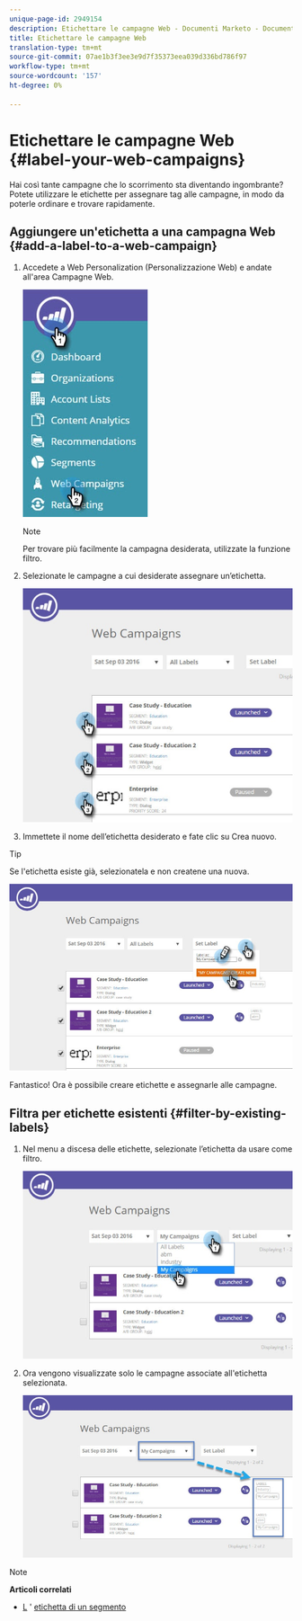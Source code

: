 ```yaml
---
unique-page-id: 2949154
description: Etichettare le campagne Web - Documenti Marketo - Documentazione prodotto
title: Etichettare le campagne Web
translation-type: tm+mt
source-git-commit: 07ae1b3f3ee3e9d7f35373eea039d336bd786f97
workflow-type: tm+mt
source-wordcount: '157'
ht-degree: 0%

---
```



# Etichettare le campagne Web {#label-your-web-campaigns}

Hai così tante campagne che lo scorrimento sta diventando ingombrante? Potete utilizzare le etichette per assegnare tag alle campagne, in modo da poterle ordinare e trovare rapidamente.

## Aggiungere un&#39;etichetta a una campagna Web {#add-a-label-to-a-web-campaign}

1. Accedete a Web Personalization (Personalizzazione Web) e andate all&#39;area Campagne Web.

   ![](assets/web-campaigns-hand.jpg)

   >[!NOTE]
   >
   >Per trovare più facilmente la campagna desiderata, utilizzate la funzione [](filter-web-campaigns.md)filtro.

1. Selezionate le campagne a cui desiderate assegnare un’etichetta.

   ![](assets/web-campaigns-label.jpg)

1. Immettete il nome dell’etichetta desiderato e fate clic su Crea nuovo.

>[!TIP]
>
>Se l&#39;etichetta esiste già, selezionatela e non createne una nuova.

![](assets/web-campaigns-set-label.jpg)

Fantastico! Ora è possibile creare etichette e assegnarle alle campagne.

## Filtra per etichette esistenti {#filter-by-existing-labels}

1. Nel menu a discesa delle etichette, selezionate l’etichetta da usare come filtro.

   ![](assets/web-campaigns-my-campaigns-dropdown.jpg)

1. Ora vengono visualizzate solo le campagne associate all&#39;etichetta selezionata.

   ![](assets/web-campaigns-label-showing.jpg)

>[!NOTE]
>
>**Articoli correlati**
>
>* [L](create-a-new-in-zone-web-campaign.md) &#39; [etichetta di un segmento](../../../product-docs/web-personalization/using-web-segments/label-your-segment.md)

>



